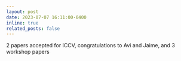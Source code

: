 ```yaml
---
layout: post
date: 2023-07-07 16:11:00-0400
inline: true
related_posts: false
---
```


2 papers accepted for ICCV, congratulations to Avi and Jaime, and 3 workshop papers
